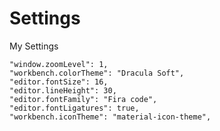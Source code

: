 # Settings
My Settings

    "window.zoomLevel": 1,
    "workbench.colorTheme": "Dracula Soft",
    "editor.fontSize": 16,
    "editor.lineHeight": 30,
    "editor.fontFamily": "Fira code",
    "editor.fontLigatures": true,
    "workbench.iconTheme": "material-icon-theme",
